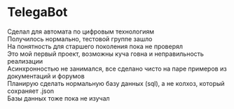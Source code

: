 # TelegaBot
Сделал для автомата по цифровым технологиям <br>
Получилось нормально, тестовой группе зашло <br>
На понятность для старшего поколения пока не проверял <br>
Это мой первый проект, возможны куча говна и неправильность реализации <br>
Асинхронностью не занимался, все сделано чисто на паре примеров из документаций и форумов <br>
Планирую сделать нормальную базу данных (sql), а не колхоз, который сохраняет .json <br>
Базы данных тоже пока не изучал <br>

